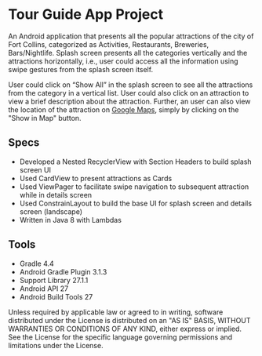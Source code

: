 Tour Guide App Project
=======================

An Android application that presents all the popular attractions of the city of Fort Collins, categorized as Activities, Restaurants, Breweries, Bars/Nightlife. Splash screen presents all the categories vertically and the attractions horizontally, i.e., user could access all the information using swipe gestures from the splash screen itself. 

User could click on “Show All” in the splash screen to see all the attractions from the category in a vertical list. User could also click on an attraction to view a brief description about the attraction. Further, an user can also view the location of the attraction on [Google Maps](https://www.google.com/maps), simply by clicking on the "Show in Map" button.

Specs
------

* Developed a Nested RecyclerView with Section Headers to build splash screen UI
* Used CardView to present attractions as Cards
* Used ViewPager to facilitate swipe navigation to subsequent attraction while in details screen
* Used ConstrainLayout to build the base UI for splash screen and details screen (landscape)
* Written in Java 8 with Lambdas

Tools
------

* Gradle 4.4
* Android Gradle Plugin 3.1.3
* Support Library 27.1.1
* Android API 27
* Android Build Tools 27

Unless required by applicable law or agreed to in writing, software
distributed under the License is distributed on an "AS IS" BASIS,
WITHOUT WARRANTIES OR CONDITIONS OF ANY KIND, either express or implied.
See the License for the specific language governing permissions and
limitations under the License.
```
